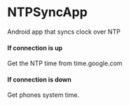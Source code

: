 # NTPSyncApp
Android app that syncs clock over NTP

#### If connection is up 
Get the NTP time from time.google.com

#### If connection is down 
Get phones system time.


